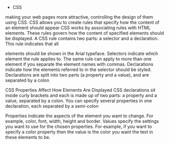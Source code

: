 * CSS

making your web pages more attractive, 
controlling the design of them using CSS.
CSS allows you to create rules that specify how the content of 
an element should appear
CSS works by associating rules with HTML elements. These rules govern 
how the content of specified elements should be displayed. A CSS rule 
contains two parts: a selector and a declaration.
This rule indicates that all <p>
elements should be shown in the 
Arial typeface. 
Selectors indicate which 
element the rule applies to. 
The same rule can apply to 
more than one element if you 
separate the element names 
with commas.
Declarations indicate how 
the elements referred to in 
the selector should be styled. 
Declarations are split into two 
parts (a property and a value), 
and are separated by a colon

CSS Properties Affect 
How Elements Are 
Displayed
CSS declarations sit inside curly brackets and each is made up of two 
parts: a property and a value, separated by a colon. You can specify 
several properties in one declaration, each separated by a semi-colon

Properties indicate the aspects 
of the element you want to 
change. For example, color, font, 
width, height and border.
Values specify the settings 
you want to use for the chosen 
properties. For example, if you 
want to specify a color property 
then the value is the color you 
want the text in these elements 
to be.

<style>
You can also include CSS rules 
within an HTML page by placing 
them inside a <style> element, 
which usually sits inside the 
<head> element of the page. 
The <style> element should use 
the type attribute to indicate 
that the styles are specified in 
CSS. The value should be text/
css.
+

The color property allows you 
to specify the color of text inside 
an element. You can specify any 
color in CSS in one of three ways:
rgb values
These express colors in terms 
of how much red, green and 
blue are used to make it up

hex codes
These are six-digit codes that 
represent the amount of red, 
green and blue in a color, 
preceded by a pound or hash # 
sign

color names
There are 147 predefined color 
names that are recognized 
by browsers. For example: 
DarkCyan

background-color

CSS treats each HTML element 
as if it appears in a box, and the 
background-color property 
sets the color of the background 
for that box.
You can specify your choice of 
background color in the same 
three ways you can specify 
foreground colors: RGB values, 
hex codes, and color names


If you do not specify a 
background color, then the 
background is transparent. 
By default, most browser 
windows have a white 
background, but browser users 
can set a background color for 
their windows, so if you want 
to be sure that the background 
is white you can use the 
background-color property on 
the <body> element.

Every color on a computer screen is created by mixing amounts of red, 
green, and blue. To find the color you want, you can use a color picker.

Computer monitors are made 
up of thousands of tiny squares 
called pixels (if you look very 
closely at your monitor you 
should be able to see them).
When the screen is not turned 
on, it's black because it's not 
emitting any light. When it's 
on, each pixel can be a different 
color, creating a picture.
The color of every pixel on the 
screen is expressed in terms of 
a mix of red, green, and blue — 
just like on a television screen.

Color picking tools are available 
in image editing programs like 
Photoshop and GIMP. You can 
see the RGB values specified 
next to the radio buttons that 
say R, G, B


RGB Values
Values for red, green, and blue 
are expressed as numbers 
between 0 and 255.
Hex values represent values 
for red, green, and blue in 
hexadecimal code.
Colors are represented by 
predefined names. However, 
they are very limited in number.

Hue
Hue is near to the colloquial idea 
of color. Technically speaking 
however, a color can also have 
saturation and brightness as 
well as hue.

Saturation
Saturation refers to the amount 
of gray in a color. At maximum 
saturation, there would be no 
gray in the color. At minimum 
saturation, the color would be 
mostly gray

Brightness
Brightness (or "value") refers 
to how much black is in a color. 
At maximum brightness, there 
would be no black in the color. 
At minimum brightness, the 
color would be very dark.



CSS3 introduces the opacity
property which allows you to 
specify the opacity of an element 
and any of its child elements. 
The value is a number between 
0.0 and 1.0 (so a value of 0.5
is 50% opacity and 0.15 is 15% 
opacity).
The CSS3 rgba property allows 
you to specify a color, just like 
you would with an RGB value, 
but adds a fourth value to 
indicate opacity. This value is 
known as an alpha value and is 
a number between 0.0 and 1.0
(so a value of 0.5 is 50% opacity 
and 0.15 is 15% opacity). The 
rgba value will only affect the 
element on which it is applied
